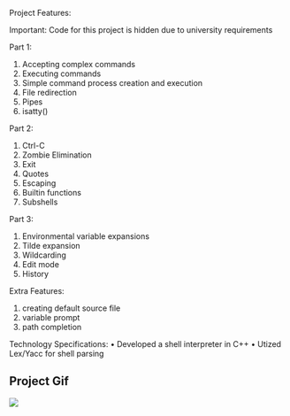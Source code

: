 Project Features:

Important: Code for this project is hidden due to university requirements

Part 1:

1. Accepting complex commands
2. Executing commands
3. Simple command process creation and execution
4. File redirection
5. Pipes
6. isatty()

Part 2:

1. Ctrl-C
2. Zombie Elimination
3. Exit
4. Quotes
5. Escaping 
6. Builtin functions
7. Subshells

Part 3:
1. Environmental variable expansions
2. Tilde expansion
3. Wildcarding 
4. Edit mode
5. History

Extra Features:

1. creating default source file
2. variable prompt
3. path completion

Technology Specifications:
•	Developed a shell interpreter in C++
• Utized Lex/Yacc for shell parsing 

## Project Gif

![](demo.gif)
